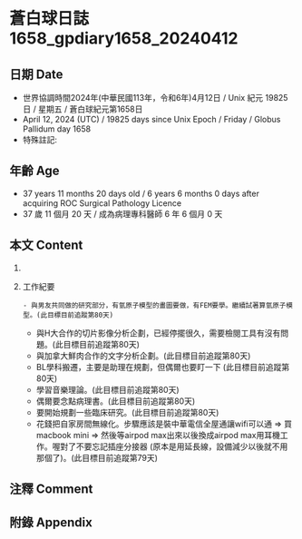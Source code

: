 [_metadata_:encoding]: - "utf-8"
[_metadata_:language]: - "zh-Hant-TW"
[_metadata_:fileformat]: - "markdown"
[_metadata_:MIME_type]: - "text/plain"
[_metadata_:markdown_version]: - "commonmark version 0.30"
[_metadata_:markdown_spec]: - "https://spec.commonmark.org/0.30/"

# 蒼白球日誌1658_gpdiary1658_20240412 #

## 日期 Date ##

* 世界協調時間2024年(中華民國113年，令和6年)4月12日 / Unix 紀元 19825 日 / 星期五 / 蒼白球紀元第1658日
* April 12, 2024 (UTC) / 19825 days since Unix Epoch / Friday / Globus Pallidum day 1658
* 特殊註記:

## 年齡 Age ##

* 37 years 11 months 20 days old / 6 years 6 months 0 days after acquiring ROC Surgical Pathology Licence
* 37 歲 11 個月 20 天 / 成為病理專科醫師 6 年 6 個月 0 天

## 本文 Content ##

1. 

    
2. 工作紀要

       - 與男友共同做的研究部分，有氫原子模型的畫圖要做，有FEM要學。繼續試著算氫原子模型。(此目標目前追蹤第80天)
   - 與H大合作的切片影像分析企劃，已經停擺很久，需要檢閱工具有沒有問題。(此目標目前追蹤第80天)
   - 與加拿大鮮肉合作的文字分析企劃。(此目標目前追蹤第80天)
   - BL學科搬遷，主要是助理在規劃，但偶爾也要盯一下 (此目標目前追蹤第80天)
   - 學習音樂理論。(此目標目前追蹤第80天)
   - 偶爾要念點病理書。(此目標目前追蹤第80天)
   - 要開始規劃一些臨床研究。(此目標目前追蹤第80天)
   - 花錢把自家房間無線化。步驟應該是裝中華電信全屋通讓wifi可以通 => 買macbook mini => 然後等airpod max出來以後換成airpod max用耳機工作。喔對了不要忘記插座分接器 (原本是用延長線，設備減少以後就不用那個了)。(此目標目前追蹤第79天)


## 注釋 Comment ##


## 附錄 Appendix ##

